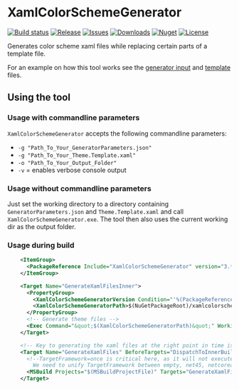 # XamlColorSchemeGenerator

[![Build status](https://img.shields.io/appveyor/ci/batzen/XamlColorSchemeGenerator.svg?style=flat-square)](https://ci.appveyor.com/project/batzen/XamlColorSchemeGenerator)
[![Release](https://img.shields.io/github/release/batzen/XamlColorSchemeGenerator.svg?style=flat-square)](https://github.com/batzen/XamlColorSchemeGenerator/releases/latest)
[![Issues](https://img.shields.io/github/issues/batzen/XamlColorSchemeGenerator.svg?style=flat-square)](https://github.com/batzen/XamlColorSchemeGenerator/issues)
[![Downloads](https://img.shields.io/nuget/dt/XamlColorSchemeGenerator.svg?style=flat-square)](http://www.nuget.org/packages/XamlColorSchemeGenerator/)
[![Nuget](https://img.shields.io/nuget/vpre/XamlColorSchemeGenerator.svg?style=flat-square)](http://nuget.org/packages/XamlColorSchemeGenerator)
[![License](https://img.shields.io/badge/license-MIT-blue.svg?style=flat-square)](https://github.com/batzen/XamlColorSchemeGenerator/blob/master/License.txt)

Generates color scheme xaml files while replacing certain parts of a template file.

For an example on how this tool works see the [generator input](src/GeneratorParameters.json) and [template](src/Theme.Template.xaml) files.

## Using the tool

### Usage with commandline parameters

`XamlColorSchemeGenerator` accepts the following commandline parameters:

- `-g "Path_To_Your_GeneratorParameters.json"`
- `-g "Path_To_Your_Theme.Template.xaml"`
- `-o "Path_To_Your_Output_Folder"`
- `-v` = enables verbose console output

### Usage without commandline parameters

Just set the working directory to a directory containing `GeneratorParameters.json` and `Theme.Template.xaml` and call `XamlColorSchemeGenerator.exe`.
The tool then also uses the current working dir as the output folder.

### Usage during build

```xml
    <ItemGroup>
      <PackageReference Include="XamlColorSchemeGenerator" version="3.*" privateAssets="All" />
    </ItemGroup>

    <Target Name="GenerateXamlFilesInner">
      <PropertyGroup>
        <XamlColorSchemeGeneratorVersion Condition="'%(PackageReference.Identity)' == 'XamlColorSchemeGenerator'">%(PackageReference.Version)</XamlColorSchemeGeneratorVersion>
        <XamlColorSchemeGeneratorPath>$(NuGetPackageRoot)/xamlcolorschemegenerator/$(XamlColorSchemeGeneratorVersion)/tools/XamlColorSchemeGenerator.exe</XamlColorSchemeGeneratorPath>
      </PropertyGroup>
      <!-- Generate theme files -->
      <Exec Command="&quot;$(XamlColorSchemeGeneratorPath)&quot;" WorkingDirectory="$(MSBuildProjectDirectory)/Themes/Themes" />
    </Target>

    <!-- Key to generating the xaml files at the right point in time is to do this before DispatchToInnerBuilds -->
    <Target Name="GenerateXamlFiles" BeforeTargets="DispatchToInnerBuilds;BeforeBuild">
      <!--TargetFramework=once is critical here, as it will not execute task from same project with same properties multiple times. 
        We need to unify TargetFramework between empty, net45, netcoreapp3.0 etc.-->
      <MSBuild Projects="$(MSBuildProjectFile)" Targets="GenerateXamlFilesInner" Properties="TargetFramework=once" />
    </Target>
```
